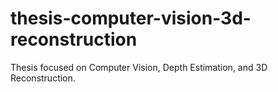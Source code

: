 # thesis-computer-vision-3d-reconstruction
Thesis focused on Computer Vision, Depth Estimation, and 3D Reconstruction.
